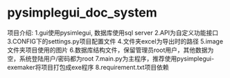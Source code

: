 # pysimplegui_doc_system
项目介绍:
1.gui使用pysimlegui, 数据库使用sql server
2.API为自定义功能接口
3.CONFIG下的settings.py项目配置文件
4.文件夹excel为导出时的路径
5.image文件夹项目使用的图片
6.数据库结构文件，保留管理员root用户，其他数据为空，系统登陆用户/密码都为root
7.main.py为主程序，推荐使用pysimplegui-exemaker将项目打包成exe程序
8.requirement.txt项目依赖
 
